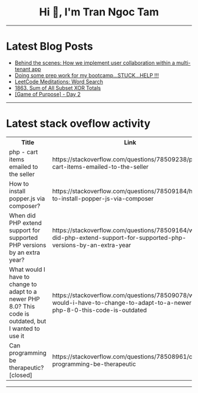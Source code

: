 <h1 align="center">Hi 👋, I'm Tran Ngoc Tam</h1>

---

# Latest Blog Posts 
<!-- BLOG-POST-LIST:START -->
- [Behind the scenes: How we implement user collaboration within a multi-tenant app](https://dev.to/logto/behind-the-scenes-how-we-implement-user-collaboration-within-a-multi-tenant-app-349f)
- [Doing some prep work for my bootcamp...STUCK...HELP !!!](https://dev.to/kenny_hoyte_fb798a6e1196f/doing-some-prep-work-for-my-bootcampstuckhelp--29fo)
- [LeetCode Meditations: Word Search](https://dev.to/rivea0/leetcode-meditations-word-search-3bcd)
- [1863. Sum of All Subset XOR Totals](https://dev.to/karleb/1863-sum-of-all-subset-xor-totals-3hga)
- [[Game of Purpose] - Day 2](https://dev.to/humberd/game-of-purpose-day-2-17o6)
<!-- BLOG-POST-LIST:END -->

---

# Latest stack oveflow activity
<table>
  <tr><th>Title</th><th>Link</th></tr>
  <!-- STACKOVERFLOW:START --><tr><td>php - cart items emailed to the seller</td><td>https://stackoverflow.com/questions/78509238/php-cart-items-emailed-to-the-seller</td></tr><tr><td>How to install popper.js via composer?</td><td>https://stackoverflow.com/questions/78509184/how-to-install-popper-js-via-composer</td></tr><tr><td>When did PHP extend support for supported PHP versions by an extra year?</td><td>https://stackoverflow.com/questions/78509164/when-did-php-extend-support-for-supported-php-versions-by-an-extra-year</td></tr><tr><td>What would I have to change to adapt to a newer PHP 8.0? This code is outdated, but I wanted to use it</td><td>https://stackoverflow.com/questions/78509078/what-would-i-have-to-change-to-adapt-to-a-newer-php-8-0-this-code-is-outdated</td></tr><tr><td>Can programming be therapeutic? [closed]</td><td>https://stackoverflow.com/questions/78508961/can-programming-be-therapeutic</td></tr><!-- STACKOVERFLOW:END -->
</table>

---


